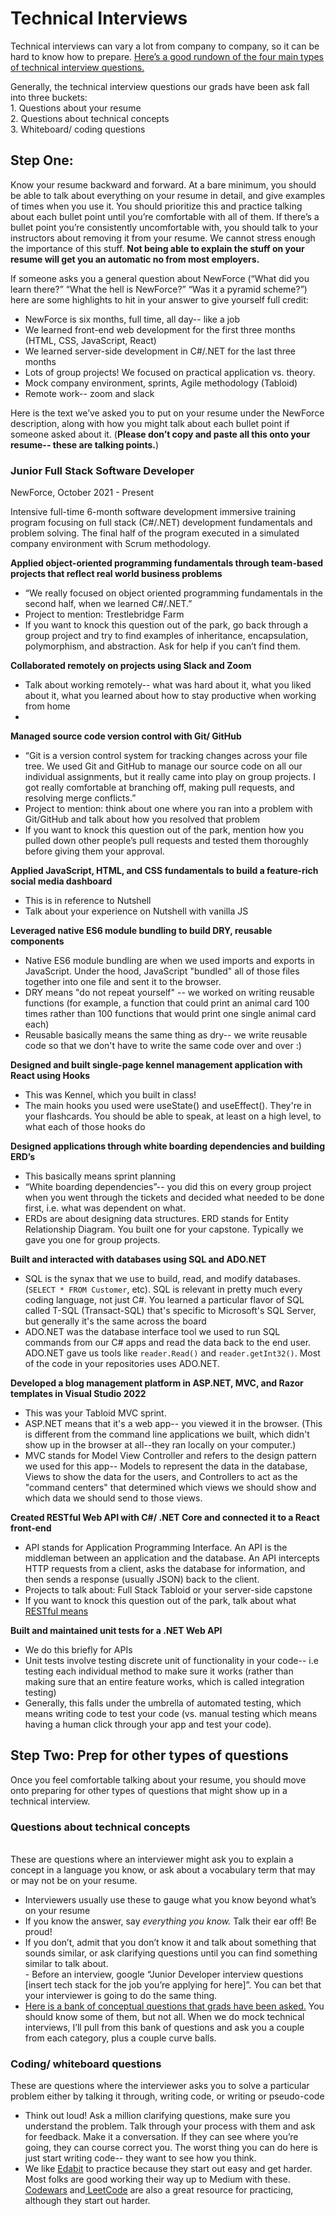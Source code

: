 # Technical Interviews

Technical interviews can vary a lot from company to company, so it can be hard to know how to prepare. [Here’s a good rundown of the four main types of technical interview questions.](https://medium.com/@sax1johno/the-four-categories-of-technical-interview-question-and-how-to-ace-them-2c96678cdf79) 

Generally, the technical interview questions our grads have been ask fall into three buckets: <br>	1. Questions about your resume <br>	2. Questions about technical concepts <br>	3. Whiteboard/ coding questions

## Step One: 
Know your resume backward and forward. At a bare minimum, you should be able to talk about everything on your resume in detail, and give examples of times when you use it. You should prioritize this and practice talking about each bullet point until you’re comfortable with all of them. If there’s a bullet point you’re consistently uncomfortable with, you should talk to your instructors about removing it from your resume. We cannot stress enough the importance of this stuff. **Not being able to explain the stuff on your resume will get you an automatic no from most employers.** 

If someone asks you a general question about NewForce (“What did you learn there?” “What the hell is NewForce?” “Was it a pyramid scheme?”) here are some highlights to hit in your answer to give yourself full credit:<br>	
- NewForce is six months, full time, all day-- like a job 
- We learned front-end web development for the first three months (HTML, CSS, JavaScript, React)<br>	
- We learned server-side development in C#/.NET for the last three months<br>	
- Lots of group projects! We focused on practical application vs. theory. <br>	
-  Mock company environment, sprints, Agile methodology (Tabloid)
-  Remote work-- zoom and slack

Here is the text we’ve asked you to put on your resume under the NewForce description, along with how you might talk about each bullet point if someone asked about it. (**Please don’t copy and paste all this onto your resume-- these are talking points.**)

### Junior Full Stack Software Developer 
NewForce, October 2021 - Present

Intensive full-time 6-month software development immersive training program focusing on full stack (C#/.NET) development fundamentals and problem solving. The final half of the program executed in a simulated company environment with Scrum methodology.

**Applied object-oriented programming fundamentals through team-based projects that reflect real world business problems**
- “We really focused on object oriented programming fundamentals in the second half, when we learned C#/.NET.”
- Project to mention: Trestlebridge Farm
- If you want to knock this question out of the park, go back through a group project and try to find examples of inheritance, encapsulation, polymorphism, and abstraction. Ask for help if you can’t find them. 

**Collaborated remotely on projects using Slack and Zoom**
- Talk about working remotely-- what was hard about it, what you liked about it, what you learned about how to stay productive when working from home
-
**Managed source code version control with Git/ GitHub**
- “Git is a version control system for tracking changes across your file tree. We used Git and GitHub to manage our source code on all our individual assignments, but it really came into play on group projects. I got really comfortable at branching off, making pull requests, and resolving merge conflicts.”
- Project to mention: think about one where you ran into a problem with Git/GitHub and talk about how you resolved that problem
- If you want to knock this question out of the park, mention how you pulled down other people’s pull requests and tested them thoroughly before giving them your approval. 

**Applied JavaScript, HTML, and CSS fundamentals to build a feature-rich social media dashboard**
- This is in reference to Nutshell
- Talk about your experience on Nutshell with vanilla JS

**Leveraged native ES6 module bundling to build DRY, reusable components**
- Native ES6 module bundling are when we used imports and exports in JavaScript. Under the hood, JavaScript "bundled" all of those files together into one file and sent it to the browser.
- DRY means "do not repeat yourself" -- we worked on writing reusable functions (for example, a function that could print an animal card 100 times rather than 100 functions that would print one single animal card each)
- Reusable basically means the same thing as dry-- we write reusable code so that we don't have to write the same code over and over :) 


**Designed and built single-page kennel management application with React using Hooks**
  - This was Kennel, which you built in class!
  - The main hooks you used were useState() and useEffect(). They're in your flashcards. You should be able to speak, at least on a high level, to what each of those hooks do 


**Designed applications through white boarding dependencies and building ERD’s**
- This basically means sprint planning
- “White boarding dependencies”-- you did this on every group project when you went through the tickets and decided what needed to be done first, i.e. what was dependent on what.
- ERDs are about designing data structures. ERD stands for Entity Relationship Diagram. You built one for your capstone. Typically we gave you one for group projects.


**Built and interacted with databases using SQL and ADO.NET**
- SQL is the synax that we use to build, read, and modify databases. (`SELECT * FROM Customer`, etc). SQL is relevant in pretty much every coding language, not just C#. You learned a particular flavor of SQL called T-SQL (Transact-SQL) that's specific to Microsoft's SQL Server, but generally it's the same across the board
- ADO.NET was the database interface tool we used to run SQL commands from our C# apps and read the data back to the end user. ADO.NET gave us tools like `reader.Read()` and `reader.getInt32()`. Most of the code in your repositories uses ADO.NET. 


**Developed a blog management platform in ASP.NET, MVC, and Razor templates in Visual Studio 2022**
- This was your Tabloid MVC sprint.
- ASP.NET means that it's a web app-- you viewed it in the browser. (This is different from the command line applications we built, which didn't show up in the browser at all--they ran locally on your computer.)
- MVC stands for Model View Controller and refers to the design pattern we used for this app-- Models to represent the data in the database, Views to show the data for the users, and Controllers to act as the "command centers" that determined which views we should show and which data we should send to those views. 


**Created RESTful Web API with C#/ .NET Core and connected it to a React front-end**
- API stands for Application Programming Interface. An API is the middleman between an application and the database. An API intercepts HTTP requests from a client, asks the database for information, and then sends a response (usually JSON) back to the client. 
- Projects to talk about: Full Stack Tabloid or your server-side capstone
- If you want to knock this question out of the park, talk about what [RESTful means ](https://medium.com/extend/what-is-rest-a-simple-explanation-for-beginners-part-1-introduction-b4a072f8740f)


**Built and maintained unit tests for a .NET Web API**
- We do this briefly for APIs
- Unit tests involve testing discrete unit of functionality in your code-- i.e testing each individual method to make sure it works (rather than making sure that an entire feature works, which is called integration testing)
- Generally, this falls under the umbrella of automated testing, which means writing code to test your code (vs. manual testing which means having a human click through your app and test your code). 

## Step Two: Prep for other types of questions
Once you feel comfortable talking about your resume, you should move onto preparing for other types of questions that might show up in a technical interview. 

### Questions about technical concepts
<br>These are questions where an interviewer might ask you to explain a concept in a language you know, or ask about a vocabulary term that may or may not be on your resume.<br>	
- Interviewers usually use these to gauge what you know beyond what’s on your resume<br>	
- If you know the answer, say *everything you know.* Talk their ear off! Be proud! <br>	
- If you don’t, admit that you don’t know it and talk about something that sounds similar, or ask clarifying questions until you can find something similar to talk about. <br>	- Before an interview, google “Junior Developer interview questions [insert tech stack for the job you’re applying for here]”. You can bet that your interviewer is going to do the same thing. <br>	
- [Here is a bank of conceptual questions that grads have been asked.](https://docs.google.com/document/d/1cWyaOhim1_ZcSAoXibMrDUey7_jdDb-dcfgMuOCpsX4/edit) You should know some of them, but not all. When we do mock technical interviews, I’ll pull from this bank of questions and ask you a couple from each category, plus a couple curve 			balls. 

### Coding/ whiteboard questions
These are questions where the interviewer asks you to solve a particular problem either by talking it through, writing code, or writing or pseudo-code<br>	
- Think out loud! Ask a million clarifying questions, make sure you understand the problem. Talk through your process with them and ask for feedback. Make it a conversation. If they can see where you’re going, they can course correct you. The worst thing you can do here is just start writing code-- they want to see how you think.<br>
-  We like [Edabit](https://edabit.com/) to practice because they start out easy and get harder. Most folks are good working their way up to Medium with these. <br>[Codewars](https://www.codewars.com/) and[ LeetCode](https://leetcode.com/problemset/all/) are also a great resource for practicing, although they start out harder.



